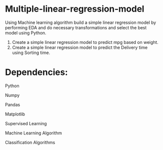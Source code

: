 # Multiple-linear-regression-model
Using Machine learning algorithm build a simple linear regression model by performing EDA and do necessary transformations and select the best model using Python.
1. Create a simple linear regression model to predict mpg based on weight.
2. Create a simple linear regression model to predict the Delivery time using Sorting time.

# Dependencies:
Python

Numpy

Pandas

Matplotlib

Supervised Learning

Machine Learning Algorithm

Classification Algorithms
